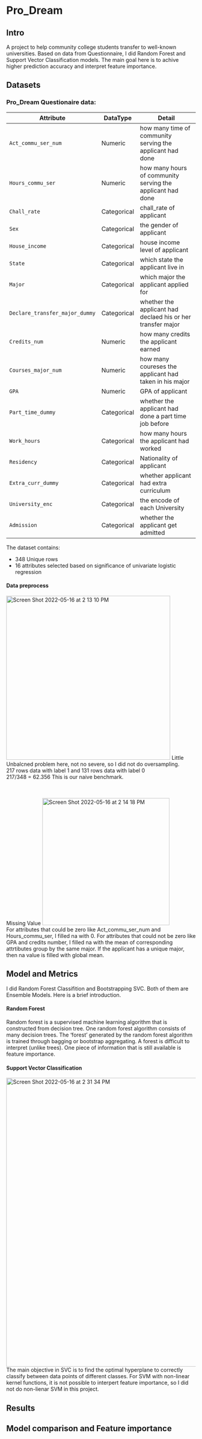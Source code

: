 # Pro_Dream

## Intro
A project to help community college students transfer to well-known universities. Based on data from Questionnaire, I did Random Forest and Support Vector Classification models. The main goal here is to achive higher prediction accuracy and interpret feature importance.

## Datasets

### Pro_Dream Questionaire data: 

| Attribute | DataType | Detail |
|--------|--------|--------|
| `Act_commu_ser_num` | Numeric | how many time of community serving the applicant had done|
| `Hours_commu_ser` | Numeric | how many hours of community serving the applicant had done|
| `Chall_rate` | Categorical | chall_rate of applicant |
| `Sex` | Categorical | the gender of applicant |
| `House_income` | Categorical | house income level of applicant |
| `State` | Categorical | which state the applicant live in |
| `Major` | Categorical | which major the applicant applied for |
| `Declare_transfer_major_dummy` | Categorical | whether the applicant had declaed his or her transfer major|
| `Credits_num` | Numeric | how many credits the applicant earned |
| `Courses_major_num` | Numeric | how many coureses the applicant had taken in his major |
| `GPA` | Numeric | GPA of applicant |
| `Part_time_dummy` | Categorical | whether the applicant had done a part time job before |
| `Work_hours` | Categorical | how many hours the applicant had worked |
| `Residency` | Categorical | Nationality of applicant |
| `Extra_curr_dummy` | Categorical | whether applicant had extra curriculum |
| `University_enc` | Categorical | the encode of each University |
| `Admission` | Categorical | whether the applicant get admitted|


The dataset contains:
- 348 Unique rows
- 16 attributes selected based on significance of univariate logistic regression


#### Data preprocess


<img width="436" alt="Screen Shot 2022-05-16 at 2 13 10 PM" src="https://user-images.githubusercontent.com/75053989/168656417-166f00c3-500d-48cd-8187-fe8fcfe77770.png">
Little Unbalcned problem here, not no severe, so I did not do oversampling.      <br>                                     
217 rows data with label 1 and 131 rows data with label  0          <br>                          
217/348 = 62.356   This is our naive benchmark.                 <br>
   <br>
   <br>

Missing Value
<img width="338" alt="Screen Shot 2022-05-16 at 2 14 18 PM" src="https://user-images.githubusercontent.com/75053989/168656557-22d69e04-c066-4039-ab9a-cb9f80565d0f.png">
<br>
For attributes that could be zero like Act_commu_ser_num and Hours_commu_ser, I filled na with 0. For attributes that could not be zero like GPA and credits number, I filled na with the mean of corresponding attrtibutes group by the same major. If the applicant has a unique major, then na value is filled with global mean.


## Model and Metrics
I did Random Forest Classifition and Bootstrapping SVC. Both of them are Ensemble Models. Here is a brief introduction.

#### Random Forest
Random forest is a supervised machine learning algorithm that is constructed from decision tree. One random forest algorithm consists of many decision trees. The ‘forest’ generated by the random forest algorithm is trained through bagging or bootstrap aggregating. A forest is difficult to interpret (unlike trees). One piece of information that is still available is feature importance. 

#### Support Vector Classification
<img width="768" alt="Screen Shot 2022-05-16 at 2 31 34 PM" src="https://user-images.githubusercontent.com/75053989/168659042-a8fc8dc9-1fe1-4d78-9ecf-d047571a9d00.png">
<br>
The main objective in SVC is to find the optimal hyperplane to correctly classify between data points of different classes.
For SVM with non-linear kernel functions, it is not possible to interpert feature importance, so I did not do non-lienar SVM in this project.







## Results

## Model comparison and Feature importance






